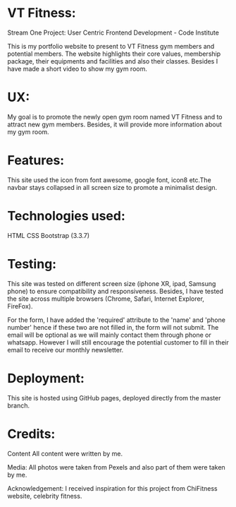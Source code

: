 VT Fitness:<br>
=======
Stream One Project: User Centric Frontend Development - Code Institute

This is my portfolio website to present to VT Fitness gym members and potential members. The website highlights their core values, membership package, their equipments and facilities and also their classes.
Besides I have made a short video to show my gym room.

UX:<br>
=======
My goal is to promote the newly open gym room named VT Fitness and to attract new gym members. Besides, it will provide more information about my gym room.


Features:<br>
=======
This site used the icon from font awesome, google font, icon8 etc.The navbar stays collapsed in all screen size to promote a minimalist design.

Technologies used:<br>
=======
HTML
CSS
Bootstrap (3.3.7)

Testing:<br>
=======
This site was tested on different screen size (iphone XR, ipad, Samsung phone) to ensure compatibility and responsiveness. 
Besides, I have tested the site across multiple browsers (Chrome, Safari, Internet Explorer, FireFox).

For the form, I have added the 'required' attribute to the 'name' and 'phone number' hence if these two are not filled in, the form will not submit.
The email will be optional as we will mainly contact them through phone or whatsapp. 
However I will still encourage the potential customer to fill in their email to receive our monthly newsletter.

Deployment:<br>
=======
This site is hosted using GitHub pages, deployed directly from the master branch. 

Credits:<br>
=======
Content
All content were written by me.

Media:
All photos were taken from Pexels and also part of them were taken by me.

Acknowledgement:
I received inspiration for this project from ChiFitness website, celebrity fitness.
